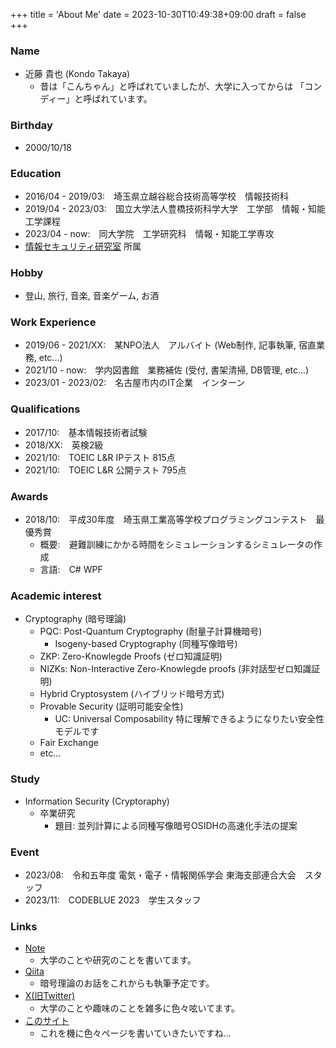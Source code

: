 +++
title = 'About Me'
date = 2023-10-30T10:49:38+09:00
draft = false
+++

### Name
* 近藤 貴也 (Kondo Takaya)
   * 昔は「こんちゃん」と呼ばれていましたが、大学に入ってからは
   「コンディー」と呼ばれています。

### Birthday
* 2000/10/18

<!--more-->

### Education
* 2016/04  -  2019/03:　埼玉県立越谷総合技術高等学校　情報技術科
* 2019/04  -  2023/03:　国立大学法人豊橋技術科学大学　工学部　情報・知能工学課程
* 2023/04  -  now:　同大学院　工学研究科　情報・知能工学専攻
* [情報セキュリティ研究室](https://www.sec.cs.tut.ac.jp) 所属

### Hobby
* 登山, 旅行, 音楽, 音楽ゲーム, お酒

### Work Experience
* 2019/06 - 2021/XX:　某NPO法人　アルバイト (Web制作, 記事執筆, 宿直業務, etc...)
* 2021/10 - now:　学内図書館　業務補佐 (受付, 書架清掃, DB管理, etc...)
* 2023/01 - 2023/02:　名古屋市内のIT企業　インターン

### Qualifications
* 2017/10:　基本情報技術者試験
* 2018/XX:　英検2級
* 2021/10:　TOEIC L&R IPテスト 815点
* 2021/10:　TOEIC L&R 公開テスト 795点

### Awards
* 2018/10:　平成30年度　埼玉県工業高等学校プログラミングコンテスト　最優秀賞
   * 概要:　避難訓練にかかる時間をシミュレーションするシミュレータの作成
   * 言語:　C# WPF

### Academic interest
* Cryptography (暗号理論)
   * PQC: Post-Quantum Cryptography (耐量子計算機暗号)
      * Isogeny-based Cryptography (同種写像暗号)
   * ZKP: Zero-Knowlegde Proofs (ゼロ知識証明)
   * NIZKs: Non-Interactive Zero-Knowlegde proofs (非対話型ゼロ知識証明)
   * Hybrid Cryptosystem (ハイブリッド暗号方式)
   * Provable Security (証明可能安全性)
      * UC: Universal Composability 特に理解できるようになりたい安全性モデルです
   * Fair Exchange
   * etc...

### Study
* Information Security (Cryptoraphy)
   * 卒業研究
      * 題目: 並列計算による同種写像暗号OSIDHの高速化手法の提案

### Event
* 2023/08:　令和五年度 電気・電子・情報関係学会 東海支部連合大会　スタッフ
* 2023/11:　CODEBLUE 2023　学生スタッフ

### Links
* [Note](https://note.com/sunflo_twt)
   * 大学のことや研究のことを書いてます。
* [Qiita](https://qiita.com/kondy)
   * 暗号理論のお話をこれからも執筆予定です。
* [X(旧Twitter)](https://twitter.com/sunflo_hn)
   * 大学のことや趣味のことを雑多に色々呟いてます。
* [このサイト](https://takak8101.github.io)
   * これを機に色々ページを書いていきたいですね…